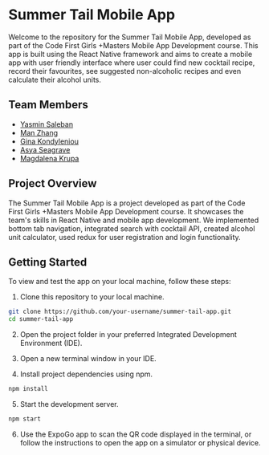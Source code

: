 # Summer Tail Mobile App

Welcome to the repository for the Summer Tail Mobile App, developed as part of the Code First Girls +Masters Mobile App Development course. This app is built using the React Native framework and aims to  create a mobile app with user friendly interface where user could find new cocktail recipe, record their favourites, see suggested non-alcoholic recipes and even calculate their alcohol units.

## Team Members

- [Yasmin Saleban](https://github.com/jasminattor)
- [Man Zhang](https://github.com/margogo12)
- [Gina Kondyleniou](https://github.com/GinaKon)
- [Asya Seagrave](https://github.com/asya-seag)
- [Magdalena Krupa](https://github.com/MagdalenaKrupa)

## Project Overview

The Summer Tail Mobile App is a project developed as part of the Code First Girls +Masters Mobile App Development course. It showcases the team's skills in React Native and mobile app development. We implemented bottom tab navigation, integrated search with cocktail API, created alcohol unit calculator, used redux for user registration and login functionality.
## Getting Started

To view and test the app on your local machine, follow these steps:

1. Clone this repository to your local machine.

```bash
git clone https://github.com/your-username/summer-tail-app.git
cd summer-tail-app
```
2. Open the project folder in your preferred Integrated Development Environment (IDE).

3. Open a new terminal window in your IDE.

4. Install project dependencies using npm.

```bash
npm install
```
5. Start the development server.
```bash
npm start
```
6. Use the ExpoGo app to scan the QR code displayed in the terminal, or follow the instructions to open the app on a simulator or physical device.
